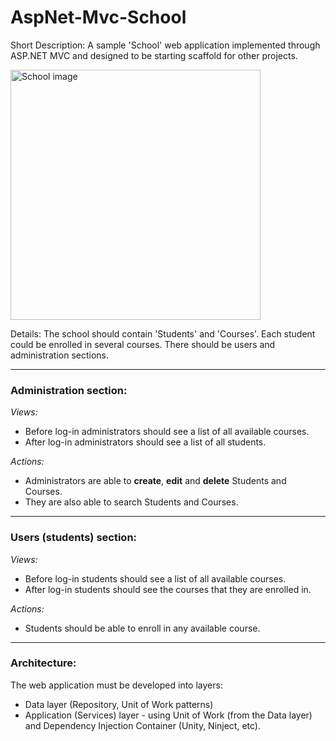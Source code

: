AspNet-Mvc-School
=================

Short Description: A sample 'School' web application implemented through ASP.NET MVC and designed to be starting scaffold for other projects.

<img src="https://raw.githubusercontent.com/encounter12/AspNet-Mvc-School/master/school-image.jpg" width="400" alt="School image" />


Details: The school should contain 'Students' and 'Courses'. Each student could be enrolled in several courses. There should be users and administration sections. 

---
### Administration section: 

*Views:*

* Before log-in administrators should see a list of all available courses.
* After log-in administrators should see a list of all students.

*Actions:*

* Administrators are able to **create**, **edit** and **delete** Students and Courses.
* They are also able to search Students and Courses.

---
### Users (students) section: 

*Views:*

*  Before log-in students should see a list of all available courses.
*  After log-in students should see the courses that they are enrolled in.

*Actions:*

* Students should be able to enroll in any available course.

---

### Architecture:

The web application must be developed into layers: 

* Data layer (Repository, Unit of Work patterns)
* Application (Services) layer - using Unit of Work (from the Data layer) and Dependency Injection Container (Unity, Ninject, etc).
